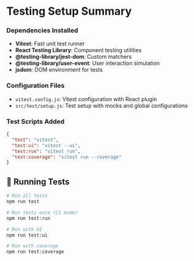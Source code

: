 # Testing Setup Summary

### **Dependencies Installed**

- **Vitest**: Fast unit test runner
- **React Testing Library**: Component testing utilities
- **@testing-library/jest-dom**: Custom matchers
- **@testing-library/user-event**: User interaction simulation
- **jsdom**: DOM environment for tests

### **Configuration Files**

- `vitest.config.js`: Vitest configuration with React plugin
- `src/test/setup.js`: Test setup with mocks and global configurations

### **Test Scripts Added**

```json
{
  "test": "vitest",
  "test:ui": "vitest --ui",
  "test:run": "vitest run",
  "test:coverage": "vitest run --coverage"
}
```

## 🚀 **Running Tests**

```bash
# Run all tests
npm run test

# Run tests once (CI mode)
npm run test:run

# Run with UI
npm run test:ui

# Run with coverage
npm run test:coverage
```

